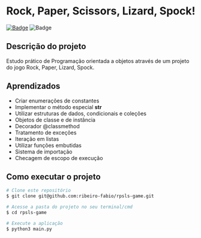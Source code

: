 # Rock, Paper, Scissors, Lizard, Spock!

[![Badge](https://img.shields.io/badge/Made_with-Python-blue?style=for-the-badge&logo=Python)](https://python.org/)
![Badge](https://img.shields.io/badge/Status-Concluído-brightgreen?style=for-the-badge)

## Descrição do projeto

Estudo prático de Programação orientada a objetos através de um projeto do jogo Rock, Paper, Lizard, Spock.

## Aprendizados

- Criar enumerações de constantes
- Implementar o método especial **str**
- Utilizar estruturas de dados, condicionais e coleções
- Objetos de classe e de instância
- Decorador @classmethod
- Tratamento de exceções
- Iteração em listas
- Utilizar funções embutidas
- Sistema de importação
- Checagem de escopo de execução

## Como executar o projeto

```bash
# Clone este repositório
$ git clone git@github.com:ribeiro-fabio/rpsls-game.git

# Acesse a pasta do projeto no seu terminal/cmd
$ cd rpsls-game

# Execute a aplicação
$ python3 main.py
```
